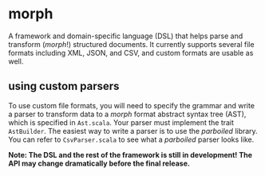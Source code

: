 morph
=========
A framework and domain-specific language (DSL) that helps parse and transform
(*morph*!) structured documents. It currently supports several file formats
including XML, JSON, and CSV, and custom formats are usable as well.

using custom parsers
--------------------
To use custom file formats, you will need to specify the grammar and write a
parser to transform data to a *morph* format abstract syntax tree (AST), which
is specified in `Ast.scala`. Your parser must implement the trait `AstBuilder`.
The easiest way to write a parser is to use the *parboiled* library. You can
refer to `CsvParser.scala` to see what a *parboiled* parser looks like.

**Note: The DSL and the rest of the framework is still in development! The API
may change dramatically before the final release.**
